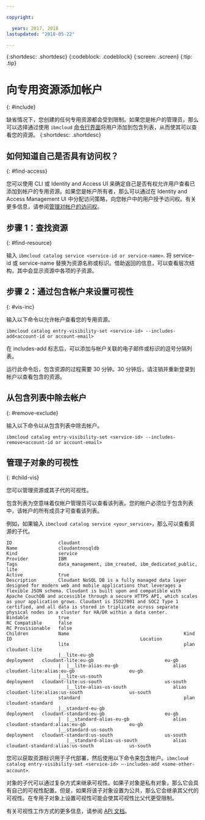 ```yaml
---

copyright:

  years: 2017, 2018
lastupdated: "2018-05-22"

---
```


{:shortdesc: .shortdesc}
{:codeblock: .codeblock}
{:screen: .screen}
{:tip: .tip}

# 向专用资源添加帐户
{: #include}

缺省情况下，您创建的任何专用资源都会受到限制。如果您是帐户的管理员，那么可以选择通过使用 `ibmcloud` [命令行界面](/docs/cli/reference/bluemix_cli/bx_cli.html#ibmcloud_catalog_entry_visibility_set)将用户添加到包含列表，从而使其可以查看您的资源。
{:shortdesc: .shortdesc}

## 如何知道自己是否具有访问权？
{: #find-access}

您可以使用 CLI 或 Identity and Access UI 来确定自己是否有权允许用户查看已添加到帐户的专用资源。如果您是帐户所有者，那么可以通过在 Identity and Access Management UI 中分配访问策略，向您帐户中的用户授予访问权。有关更多信息，请参阅[管理对帐户的访问权](access.html)。

## 步骤 1：查找资源
{: #find-resource}

输入 `ibmcloud catalog service <service-id or service-name>`. 将 service-id 或 service-name 替换为资源名称或标识。借助返回的信息，可以查看层次结构，其中会显示资源中各项的子资源。

## 步骤 2：通过包含帐户来设置可视性
{: #vis-inc}

输入以下命令以允许帐户查看您的专用资源。

`ibmcloud catalog entry-visibility-set <service-id> --includes-add<account-id or account-email>`

在 includes-add 标志后，可以添加与帐户关联的电子邮件或标识的逗号分隔列表。

运行此命令后，包含资源的过程需要 30 分钟。30 分钟后，请注销并重新登录到帐户以查看包含的资源。

## 从包含列表中除去帐户
{: #remove-exclude}

输入以下命令以从包含列表中除去帐户。

`ibmcloud catalog entry-visibility-set <service-id> --includes-remove<account-id or account-email>`

## 管理子对象的可视性
{: #child-vis}

您可以管理资源或其子代的可视性。

包含列表为空意味着仅帐户管理员可以查看该列表。您的帐户必须位于包含列表中，该帐户的所有成员才可查看该列表。

例如，如果输入 `ibmcloud catalog service <your_service>`，那么可以查看资源的子代。

```
ID                 cloudant
Name               cloudantnosqldb
Kind               service
Provider           IBM
Tags               data_management, ibm_created, ibm_dedicated_public, lite
Active             true
Description        Cloudant NoSQL DB is a fully managed data layer designed for modern web and mobile applications that leverages a flexible JSON schema. Cloudant is built upon and compatible with Apache CouchDB and accessible through a secure HTTPS API, which scales as your application grows. Cloudant is ISO27001 and SOC2 Type 1 certified, and all data is stored in triplicate across separate physical nodes in a cluster for HA/DR within a data center.
Bindable           true
RC Compatible      false
RC Provisionable   false
Children           Name                                          Kind         ID                                               Location
                   lite                                          plan         cloudant-lite
                   |__lite-eu-gb                             deployment   cloudant-lite:eu-gb                          eu-gb
                   |  |__lite-alias-eu-gb                    alias        cloudant-lite:alias:eu-gb                    eu-gb
                   |__lite-us-south                          deployment   cloudant-lite:us-south                       us-south
                      |__lite-alias-us-south                 alias        cloudant-lite:alias:us-south                 us-south
                   standard                                      plan         cloudant-standard
                   |__standard-eu-gb                         deployment   cloudant-standard:eu-gb                      eu-gb
                   |  |__standard-alias-eu-gb                alias        cloudant-standard:alias:eu-gb                eu-gb
                   |__standard-us-south                      deployment   cloudant-standard:us-south                   us-south
                      |__standard-alias-us-south             alias        cloudant-standard:alias:us-south             us-south
```

您可以获取资源标识用于子代部署，然后使用以下命令来包含帐户。`ibmcloud catalog entry-visibility-set <service-id> —-includes-add <some-other-account>`.

对象的子代可以通过复杂方式来继承可视性。如果子对象是私有对象，那么它会具有自己的可视性配置。但是，如果将该子对象设置为公共，那么它会继承其父代的可视性。在专用子对象上设置可视性可能会使其可视性比父代更受限制。

有关可视性工作方式的更多信息，请参阅 [API 文档](https://console.bluemix.net/apidocs/682)。
